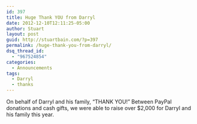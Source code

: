 ```yaml
---
id: 397
title: Huge Thank YOU from Darryl
date: 2012-12-10T12:11:25-05:00
author: Stuart
layout: post
guid: http://stuartbain.com/?p=397
permalink: /huge-thank-you-from-darryl/
dsq_thread_id:
  - "967524854"
categories:
  - Announcements
tags:
  - Darryl
  - thanks
---
```

On behalf of Darryl and his family, &#8220;THANK YOU!&#8221; Between PayPal donations and cash gifts, we were able to raise over $2,000 for Darryl and his family this year.